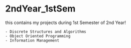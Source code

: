 # 2ndYear_1stSem

this contains my projects during 1st Semester of 2nd Year!

    - Discrete Structures and Algorithms
    - Object Oriented Programming
    - Information Management 
